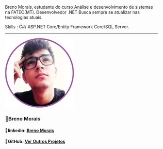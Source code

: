 <p align="left"> 
Breno Morais, estudante do  curso Análise e desenvolvimento de sistemas na FATEC(MT).
Desenvolvedor .NET  Busca sempre se atualizar nas tecnologias atuais.
</p>

Skills :
C#/ ASP.NET Core/Entity Framework Core/SQL Server.

<hr>
<img src="https://github.com/BREN0-MORAIS/CRUD_COVID_CONSULTAS/blob/main/FTBrenoMorais.jpg">
<h3>🧑Breno Morais</h3>
<h4>🔗linkedin: <a href="https://www.linkedin.com/in/breno-morais-79b328167/">Breno Morais<a/></h4> 
 <h4>🔗GitHub: <a href="https://github.com/BREN0-MORAIS/">Ver Outros Projetos<a/></h4> 
